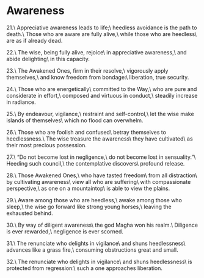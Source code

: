 Awareness
=========

21.\\
Appreciative awareness leads to life;\\
heedless avoidance is the path to death.\\
Those who are aware are fully alive,\\
while those who are heedless\\
are as if already dead.

22.\\
The wise, being fully alive, rejoice\\
in appreciative awareness,\\
and abide delighting\\
in this capacity.

23.\\
The Awakened Ones, firm in their resolve,\\
vigorously apply themselves,\\
and know freedom from bondage:\\
liberation, true security.

24.\\
Those who are energetically\\
committed to the Way,\\
who are pure and considerate in effort,\\
composed and virtuous in conduct,\\
steadily increase in radiance.

25.\\
By endeavour, vigilance,\\
restraint and self-control,\\
let the wise make islands of themselves\\
which no flood can overwhelm.

26.\\
Those who are foolish and confused\\
betray themselves to heedlessness.\\
The wise treasure the awareness\\
they have cultivated\\
as their most precious possession.

27.\\
“Do not become lost in negligence,\\
do not become lost in sensuality.”\\
Heeding such council,\\
the contemplative discovers\\
profound release.

28.\\
Those Awakened Ones,\\
who have tasted freedom\\
from all distraction\\
by cultivating awareness\\
view all who are suffering\\
with compassionate perspective,\\
as one on a mountaintop\\
is able to view the plains.

29.\\
Aware among those who are heedless,\\
awake among those who sleep,\\
the wise go forward like strong young horses,\\
leaving the exhausted behind.

30.\\
By way of diligent awareness\\
the god Magha won his realm.\\
Diligence is ever rewarded,\\
negligence is ever scorned.

31.\\
The renunciate who delights in vigilance\\
and shuns heedlessness\\
advances like a grass fire,\\
consuming obstructions great and small.

32.\\
The renunciate who delights in vigilance\\
and shuns heedlessness\\
is protected from regression:\\
such a one approaches liberation.

